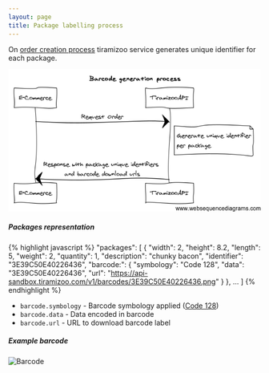```yaml
---
layout: page
title: Package labelling process
---
```


On [order creation process](/orders.html) tiramizoo service generates unique identifier for each package.

![Generate identifier for a package](/assets/images/barcodes.png)


##### Packages representation #####
{% highlight javascript %}
"packages": [
  {
    "width": 2,
    "height": 8.2,
    "length": 5,
    "weight": 2,
    "quantity": 1,
    "description": "chunky bacon",
    "identifier": "3E39C50E40226436",
    "barcode:": {
      "symbology": "Code 128",
      "data": "3E39C50E40226436",
      "url": "https://api-sandbox.tiramizoo.com/v1/barcodes/3E39C50E40226436.png"
    }
  },
  ...
]
{% endhighlight %}

 * `barcode.symbology` - Barcode symbology applied ([Code 128](http://en.wikipedia.org/wiki/Code_128))
 * `barcode.data`      - Data encoded in barcode
 * `barcode.url`       - URL to download barcode label


##### Example barcode #####
![Barcode](https://www.tiramizoo.com/api/v1/barcodes/3E39C50E40226436.png)
